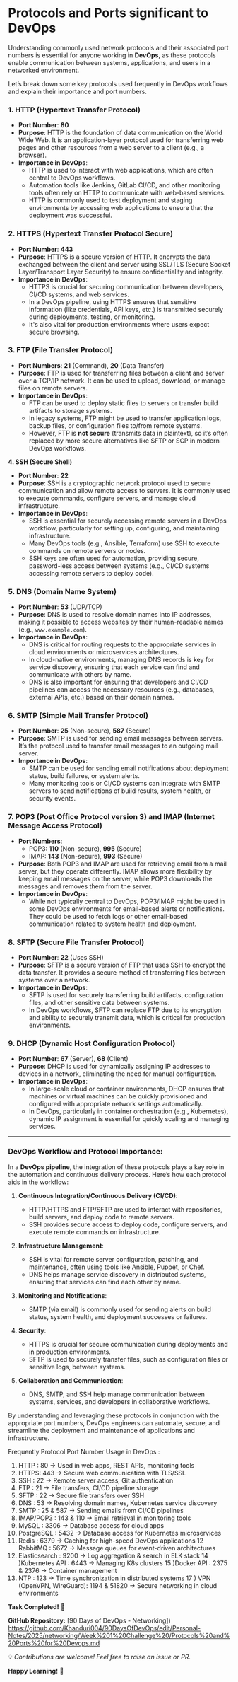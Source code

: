 # Protocols and Ports significant to DevOps

Understanding commonly used network protocols and their associated port numbers is essential for anyone working in **DevOps**, as these protocols enable communication between systems, applications, and users in a networked environment. 

Let’s break down some key protocols used frequently in DevOps workflows and explain their importance and port numbers.

### **1. HTTP (Hypertext Transfer Protocol)**

- **Port Number**: **80**
- **Purpose**: HTTP is the foundation of data communication on the World Wide Web. It is an application-layer protocol used for transferring web pages and other resources from a web server to a client (e.g., a browser).
- **Importance in DevOps**:
  - HTTP is used to interact with web applications, which are often central to DevOps workflows.
  - Automation tools like Jenkins, GitLab CI/CD, and other monitoring tools often rely on HTTP to communicate with web-based services.
  - HTTP is commonly used to test deployment and staging environments by accessing web applications to ensure that the deployment was successful.
  
### **2. HTTPS (Hypertext Transfer Protocol Secure)**

- **Port Number**: **443**
- **Purpose**: HTTPS is a secure version of HTTP. It encrypts the data exchanged between the client and server using SSL/TLS (Secure Socket Layer/Transport Layer Security) to ensure confidentiality and integrity.
- **Importance in DevOps**:
  - HTTPS is crucial for securing communication between developers, CI/CD systems, and web services.
  - In a DevOps pipeline, using HTTPS ensures that sensitive information (like credentials, API keys, etc.) is transmitted securely during deployments, testing, or monitoring.
  - It's also vital for production environments where users expect secure browsing.

### **3. FTP (File Transfer Protocol)**

- **Port Numbers**: **21** (Command), **20** (Data Transfer)
- **Purpose**: FTP is used for transferring files between a client and server over a TCP/IP network. It can be used to upload, download, or manage files on remote servers.
- **Importance in DevOps**:
  - FTP can be used to deploy static files to servers or transfer build artifacts to storage systems.
  - In legacy systems, FTP might be used to transfer application logs, backup files, or configuration files to/from remote systems.
  - However, FTP is **not secure** (transmits data in plaintext), so it’s often replaced by more secure alternatives like SFTP or SCP in modern DevOps workflows.

 **4. SSH (Secure Shell)**

- **Port Number**: **22**
- **Purpose**: SSH is a cryptographic network protocol used to secure communication and allow remote access to servers. It is commonly used to execute commands, configure servers, and manage cloud infrastructure.
- **Importance in DevOps**:
  - SSH is essential for securely accessing remote servers in a DevOps workflow, particularly for setting up, configuring, and maintaining infrastructure.
  - Many DevOps tools (e.g., Ansible, Terraform) use SSH to execute commands on remote servers or nodes.
  - SSH keys are often used for automation, providing secure, password-less access between systems (e.g., CI/CD systems accessing remote servers to deploy code).

### **5. DNS (Domain Name System)**

- **Port Number**: **53** (UDP/TCP)
- **Purpose**: DNS is used to resolve domain names into IP addresses, making it possible to access websites by their human-readable names (e.g., `www.example.com`).
- **Importance in DevOps**:
  - DNS is critical for routing requests to the appropriate services in cloud environments or microservices architectures.
  - In cloud-native environments, managing DNS records is key for service discovery, ensuring that each service can find and communicate with others by name.
  - DNS is also important for ensuring that developers and CI/CD pipelines can access the necessary resources (e.g., databases, external APIs, etc.) based on their domain names.

### **6. SMTP (Simple Mail Transfer Protocol)**

- **Port Number**: **25** (Non-secure), **587** (Secure)
- **Purpose**: SMTP is used for sending email messages between servers. It’s the protocol used to transfer email messages to an outgoing mail server.
- **Importance in DevOps**:
  - SMTP can be used for sending email notifications about deployment status, build failures, or system alerts.
  - Many monitoring tools or CI/CD systems can integrate with SMTP servers to send notifications of build results, system health, or security events.

### **7. POP3 (Post Office Protocol version 3)** and **IMAP (Internet Message Access Protocol)**

- **Port Numbers**: 
  - POP3: **110** (Non-secure), **995** (Secure)
  - IMAP: **143** (Non-secure), **993** (Secure)
- **Purpose**: Both POP3 and IMAP are used for retrieving email from a mail server, but they operate differently. IMAP allows more flexibility by keeping email messages on the server, while POP3 downloads the messages and removes them from the server.
- **Importance in DevOps**:
  - While not typically central to DevOps, POP3/IMAP might be used in some DevOps environments for email-based alerts or notifications. They could be used to fetch logs or other email-based communication related to system health and deployment.

### **8. SFTP (Secure File Transfer Protocol)**

- **Port Number**: **22** (Uses SSH)
- **Purpose**: SFTP is a secure version of FTP that uses SSH to encrypt the data transfer. It provides a secure method of transferring files between systems over a network.
- **Importance in DevOps**:
  - SFTP is used for securely transferring build artifacts, configuration files, and other sensitive data between systems.
  - In DevOps workflows, SFTP can replace FTP due to its encryption and ability to securely transmit data, which is critical for production environments.

### **9. DHCP (Dynamic Host Configuration Protocol)**

- **Port Number**: **67** (Server), **68** (Client)
- **Purpose**: DHCP is used for dynamically assigning IP addresses to devices in a network, eliminating the need for manual configuration.
- **Importance in DevOps**:
  - In large-scale cloud or container environments, DHCP ensures that machines or virtual machines can be quickly provisioned and configured with appropriate network settings automatically.
  - In DevOps, particularly in container orchestration (e.g., Kubernetes), dynamic IP assignment is essential for quickly scaling and managing services.

---

### **DevOps Workflow and Protocol Importance:**

In a **DevOps pipeline**, the integration of these protocols plays a key role in the automation and continuous delivery process. Here’s how each protocol aids in the workflow:

1. **Continuous Integration/Continuous Delivery (CI/CD)**:
   - HTTP/HTTPS and FTP/SFTP are used to interact with repositories, build servers, and deploy code to remote servers.
   - SSH provides secure access to deploy code, configure servers, and execute remote commands on infrastructure.
   
2. **Infrastructure Management**:
   - SSH is vital for remote server configuration, patching, and maintenance, often using tools like Ansible, Puppet, or Chef.
   - DNS helps manage service discovery in distributed systems, ensuring that services can find each other by name.
   
3. **Monitoring and Notifications**:
   - SMTP (via email) is commonly used for sending alerts on build status, system health, and deployment successes or failures.
   
4. **Security**:
   - HTTPS is crucial for secure communication during deployments and in production environments.
   - SFTP is used to securely transfer files, such as configuration files or sensitive logs, between systems.
   
5. **Collaboration and Communication**:
   - DNS, SMTP, and SSH help manage communication between systems, services, and developers in collaborative workflows.

By understanding and leveraging these protocols in conjunction with the appropriate port numbers, DevOps engineers can automate, secure, and streamline the deployment and maintenance of applications and infrastructure.

Frequently Protocol	Port Number	Usage in DevOps :

1) HTTP	: 80 -> 	Used in web apps, REST APIs, monitoring tools
2) HTTPS:	443	-> Secure web communication with TLS/SSL
3) SSH :	22	-> Remote server access, Git authentication
4) FTP :	21	-> File transfers, CI/CD pipeline storage
5) SFTP :	22	-> Secure file transfers over SSH
6) DNS :	53	-> Resolving domain names, Kubernetes service discovery
7) SMTP :	25 & 587 ->	Sending emails from CI/CD pipelines
8) IMAP/POP3 :	143 & 110 ->	Email retrieval in monitoring tools
9) MySQL	: 3306 ->	Database access for cloud apps
10) PostgreSQL :	5432 ->	Database access for Kubernetes microservices
11) Redis	: 6379	-> Caching for high-speed DevOps applications
12 RabbitMQ :	5672	-> Message queues for event-driven architectures
13) Elasticsearch	: 9200	-> Log aggregation & search in ELK stack
14 )Kubernetes API	: 6443	-> Managing K8s clusters 
15 )Docker API	: 2375 & 2376	-> Container management
16) NTP	 : 123 ->	Time synchronization in distributed systems
17 ) VPN (OpenVPN, WireGuard): 1194 & 51820 ->	Secure networking in cloud environments

 **Task Completed!** 🚀  

**GitHub Repository:** [90 Days of DevOps - Networking])  
https://github.com/Khanduri004/90DaysOfDevOps/edit/Personal-Notes/2025/networking/Week%201%20Challenge%20/Protocols%20and%20Ports%20for%20Devops.md

💡 *Contributions are welcome! Feel free to raise an issue or PR.*  

 **Happy Learning!** 🎉


